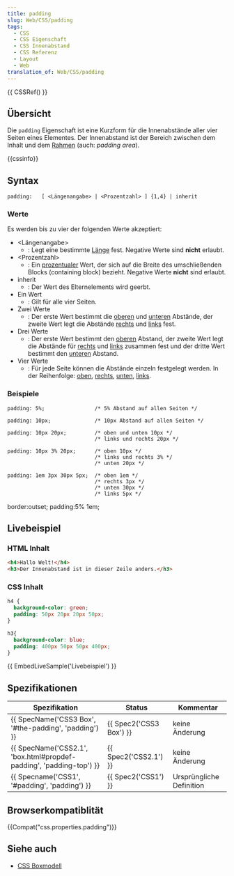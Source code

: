 ```yaml
---
title: padding
slug: Web/CSS/padding
tags:
  - CSS
  - CSS Eigenschaft
  - CSS Innenabstand
  - CSS Referenz
  - Layout
  - Web
translation_of: Web/CSS/padding
---
```

{{ CSSRef() }}

## Übersicht

Die `padding` Eigenschaft ist eine Kurzform für die Innenabstände aller vier Seiten eines Elementes. Der Innenabstand ist der Bereich zwischen dem Inhalt und dem [Rahmen](/de/CSS/border "de/CSS/border") (auch: _padding area_).

{{cssinfo}}

## Syntax

    padding:   [ <Längenangabe> | <Prozentzahl> ] {1,4} | inherit

### Werte

Es werden bis zu vier der folgenden Werte akzeptiert:

- \<Längenangabe>
  - : Legt eine bestimmte [Länge](/de/CSS/Einheiten#L.c3.a4ngen "de/CSS/Einheiten#L.c3.a4ngen") fest. Negative Werte sind **nicht** erlaubt.
- \<Prozentzahl>
  - : Ein [prozentualer](/de/CSS/Einheiten#Prozent "de/CSS/Einheiten#Prozent") Wert, der sich auf die Breite des umschließenden Blocks (containing block) bezieht. Negative Werte **nicht** sind erlaubt.
- inherit
  - : Der Wert des Elternelements wird geerbt.
- Ein Wert
  - : Gilt für alle vier Seiten.
- Zwei Werte
  - : Der erste Wert bestimmt die [oberen](/de/CSS/padding-top "de/CSS/padding-top") und [unteren](/de/CSS/padding-bottom "de/CSS/padding-bottom") Abstände, der zweite Wert legt die Abstände [rechts](/de/CSS/padding-right "de/CSS/padding-right") und [links](/de/CSS/padding-left "de/CSS/padding-left") fest.
- Drei Werte
  - : Der erste Wert bestimmt den [oberen](/de/CSS/padding-top "de/CSS/padding-top") Abstand, der zweite Wert legt die Abstände für [rechts](/de/CSS/padding-right "de/CSS/padding-right") und [links](/de/CSS/padding-left "de/CSS/padding-left") zusammen fest und der dritte Wert bestimmt den [unteren](/de/CSS/padding-bottom "de/CSS/padding-bottom") Abstand.
- Vier Werte
  - : Für jede Seite können die Abstände einzeln festgelegt werden. In der Reihenfolge: [oben](/de/CSS/padding-top "de/CSS/padding-top"), [rechts](/de/CSS/padding-right "de/CSS/padding-right"), [unten](/de/CSS/padding-bottom "de/CSS/padding-bottom"), [links](/de/CSS/padding-left "de/CSS/padding-left").

### Beispiele

    padding: 5%;                /* 5% Abstand auf allen Seiten */

    padding: 10px;              /* 10px Abstand auf allen Seiten */

    padding: 10px 20px;         /* oben und unten 10px */
                                /* links und rechts 20px */

    padding: 10px 3% 20px;      /* oben 10px */
                                /* links und rechts 3% */
                                /* unten 20px */

    padding: 1em 3px 30px 5px;  /* oben 1em */
                                /* rechts 3px */
                                /* unten 30px */
                                /* links 5px */

border:outset; padding:5% 1em;

## Livebeispiel

### HTML Inhalt

```html
<h4>Hallo Welt!</h4>
<h3>Der Innenabstand ist in dieser Zeile anders.</h3>
```

### CSS Inhalt

```css
h4 {
  background-color: green;
  padding: 50px 20px 20px 50px;
}

h3{
  background-color: blue;
  padding: 400px 50px 50px 400px;
}
```

{{ EmbedLiveSample('Livebeispiel') }}

## Spezifikationen

| Spezifikation                                                                            | Status                           | Kommentar                |
| ---------------------------------------------------------------------------------------- | -------------------------------- | ------------------------ |
| {{ SpecName('CSS3 Box', '#the-padding', 'padding') }}                 | {{ Spec2('CSS3 Box') }} | keine Änderung           |
| {{ SpecName('CSS2.1', 'box.html#propdef-padding', 'padding-top') }} | {{ Spec2('CSS2.1') }}     | keine Änderung           |
| {{ Specname('CSS1', '#padding', 'padding') }}                             | {{ Spec2('CSS1') }}         | Ursprüngliche Definition |

## Browserkompatiblität

{{Compat("css.properties.padding")}}

## Siehe auch

- [CSS Boxmodell](/de/docs/Web/CSS/Boxmodell "en/CSS/box model")
